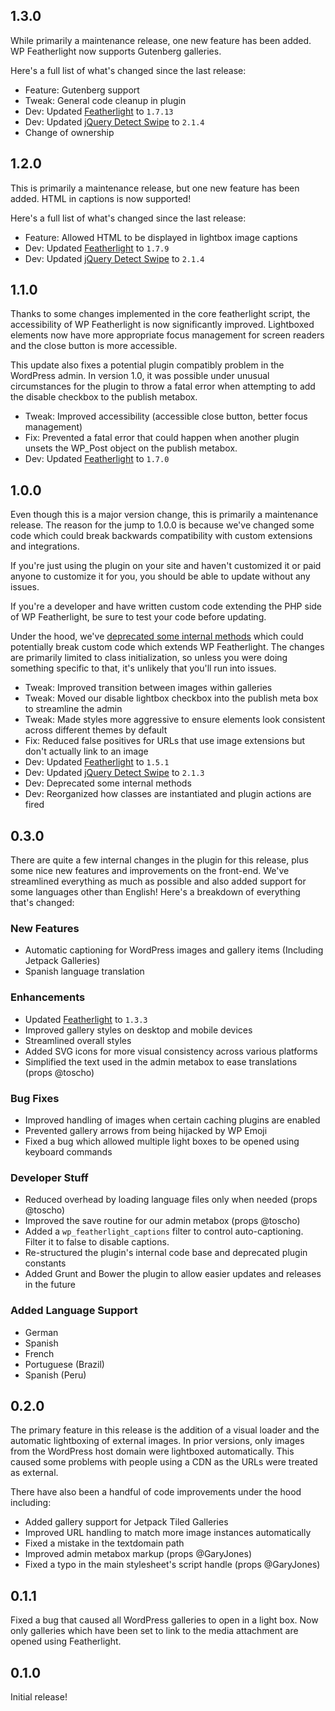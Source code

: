 ## 1.3.0
While primarily a maintenance release, one new feature has been added. WP Featherlight now supports Gutenberg galleries.

Here's a full list of what's changed since the last release:

- Feature: Gutenberg support
- Tweak: General code cleanup in plugin
- Dev: Updated [Featherlight](https://github.com/noelboss/featherlight/) to `1.7.13`
- Dev: Updated [jQuery Detect Swipe](http://github.com/marcandre/detect_swipe) to `2.1.4`
- Change of ownership

## 1.2.0
This is primarily a maintenance release, but one new feature has been added. HTML in captions is now supported!

Here's a full list of what's changed since the last release:

- Feature: Allowed HTML to be displayed in lightbox image captions
- Dev: Updated [Featherlight](https://github.com/noelboss/featherlight/) to `1.7.9`
- Dev: Updated [jQuery Detect Swipe](http://github.com/marcandre/detect_swipe) to `2.1.4`

## 1.1.0
Thanks to some changes implemented in the core featherlight script, the accessibility of WP Featherlight is now significantly improved. Lightboxed elements now have more appropriate focus management for screen readers and the close button is more accessible.

This update also fixes a potential plugin compatibly problem in the WordPress admin. In version 1.0, it was possible under unusual circumstances for the plugin to throw a fatal error when attempting to add the disable checkbox to the publish metabox.

- Tweak: Improved accessibility (accessible close button, better focus management)
- Fix: Prevented a fatal error that could happen when another plugin unsets the WP_Post object on the publish metabox.
- Dev: Updated [Featherlight](https://github.com/noelboss/featherlight/) to `1.7.0`

## 1.0.0
Even though this is a major version change, this is primarily a maintenance release. The reason for the jump to 1.0.0 is because we've changed some code which could break backwards compatibility with custom extensions and integrations.

If you're just using the plugin on your site and haven't customized it or paid anyone to customize it for you, you should be able to update without any issues.

If you're a developer and have written custom code extending the PHP side of WP Featherlight, be sure to test your code before updating.

Under the hood, we've [deprecated some internal methods](https://github.com/cipherdevgroup/wp-featherlight/search?utf8=%E2%9C%93&q=_deprecated_function) which could potentially break custom code which extends WP Featherlight. The changes are primarily limited to class initialization, so unless you were doing something specific to that, it's unlikely that you'll run into issues.

- Tweak: Improved transition between images within galleries
- Tweak: Moved our disable lightbox checkbox into the publish meta box to streamline the admin
- Tweak: Made styles more aggressive to ensure elements look consistent across different themes by default
- Fix: Reduced false positives for URLs that use image extensions but don't actually link to an image
- Dev: Updated [Featherlight](https://github.com/noelboss/featherlight/) to `1.5.1`
- Dev: Updated [jQuery Detect Swipe](http://github.com/marcandre/detect_swipe) to `2.1.3`
- Dev: Deprecated some internal methods
- Dev: Reorganized how classes are instantiated and plugin actions are fired

## 0.3.0

There are quite a few internal changes in the plugin for this release, plus some nice new features and improvements on the front-end. We've streamlined everything as much as possible and also added support for some languages other than English! Here's a breakdown of everything that's changed:

### New Features
- Automatic captioning for WordPress images and gallery items (Including Jetpack Galleries)
- Spanish language translation

### Enhancements
- Updated [Featherlight](https://github.com/noelboss/featherlight/) to `1.3.3`
- Improved gallery styles on desktop and mobile devices
- Streamlined overall styles
- Added SVG icons for more visual consistency across various platforms
- Simplified the text used in the admin metabox to ease translations (props @toscho)

### Bug Fixes
- Improved handling of images when certain caching plugins are enabled
- Prevented gallery arrows from being hijacked by WP Emoji
- Fixed a bug which allowed multiple light boxes to be opened using keyboard commands

### Developer Stuff
- Reduced overhead by loading language files only when needed (props @toscho)
- Improved the save routine for our admin metabox (props @toscho)
- Added a `wp_featherlight_captions` filter to control auto-captioning. Filter it to false to disable captions.
- Re-structured the plugin's internal code base and deprecated plugin constants
- Added Grunt and Bower the plugin to allow easier updates and releases in the future

### Added Language Support
- German
- Spanish
- French
- Portuguese (Brazil)
- Spanish (Peru)

## 0.2.0

The primary feature in this release is the addition of a visual loader and the automatic lightboxing of external images. In prior versions, only images from the WordPress host domain were lightboxed automatically. This caused some problems with people using a CDN as the URLs were treated as external.

There have also been a handful of code improvements under the hood including:

- Added gallery support for Jetpack Tiled Galleries
- Improved URL handling to match more image instances automatically
- Fixed a mistake in the textdomain path
- Improved admin metabox markup (props @GaryJones)
- Fixed a typo in the main stylesheet's script handle (props @GaryJones)

## 0.1.1

Fixed a bug that caused all WordPress galleries to open in a light box. Now only galleries which have been set to link to the media attachment are opened using Featherlight.

## 0.1.0

Initial release!
